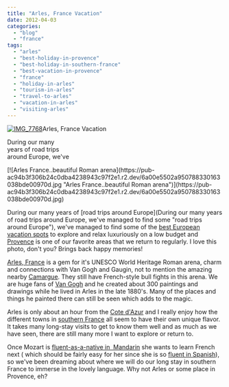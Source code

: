 ```yaml
---
title: "Arles, France Vacation"
date: 2012-04-03
categories: 
  - "blog"
  - "france"
tags: 
  - "arles"
  - "best-holiday-in-provence"
  - "best-holiday-in-southern-france"
  - "best-vacation-in-provence"
  - "france"
  - "holiday-in-arles"
  - "tourism-in-arles"
  - "travel-to-arles"
  - "vacation-in-arles"
  - "visiting-arles"
---
```


[![IMG_7768](https://pub-ac94b3f306b24c0dba4238943c97f2e1.r2.dev/6a00e5502a9507883301676480d712970b.jpg "IMG_7768")](https://pub-ac94b3f306b24c0dba4238943c97f2e1.r2.dev/6a00e5502a9507883301676480d712970b.jpg)Arles, France Vacation  
  
During our many  
years of road trips  
around Europe, we've

<!--more--> [![Arles France..beautiful Roman arena](https://pub-ac94b3f306b24c0dba4238943c97f2e1.r2.dev/6a00e5502a950788330163038bde00970d.jpg "Arles France..beautiful Roman arena")](https://pub-ac94b3f306b24c0dba4238943c97f2e1.r2.dev/6a00e5502a950788330163038bde00970d.jpg)  
  
  
During our many years of [road trips around Europe](During our many years of road trips around Europe, we've managed to find some  "road trips around Europe"), we've managed to find some of the [best European vacation spots](http://soultravelers3new.local/2012/02/5-best-european-family-vacations.html "Best European vacation spots") to explore and relax luxuriously on a low budget and [Provence](http://soultravelers3new.local/2010/11/family-travel-provence-france-narbonne.html "Provence travel") is one of our favorite areas that we return to regularly. I love this photo, don't you? Brings back happy memories!  
  
[Arles, France](http://soultravelers3new.local/2010/08/beautiful-photo-of-arles-france-.html "Arles, France") is a gem for it's UNESCO World Heritage Roman arena, charm and connections with Van Gogh and Gaugin, not to mention the amazing nearby [Camargue](http://soultravelers3new.local/2010/08/stunning-horses-in-the-camargue-france-family-travel-ideal-vacation-holiday-saintes-maries-de-la-mer.html "Camargue travel"). They still have French-style bull fights in this arena. We are huge fans of [Van Gogh](http://soultravelers3new.local/2006/09/van-gogh.html "Van Gogh") and he created about 300 paintings and drawings while he lived in Arles in the late 1880's. Many of the places and things he painted there can still be seen which adds to the magic.  
  
Arles is only about an hour from the [Cote d'Azur](http://soultravelers3new.local/2010/08/around-the-world-with-kids-extended-travel-long-term-travel-families-and-friends.html "cote d'azur") and I really enjoy how the different towns in [southern France](http://soultravelers3new.local/2010/08/beautiful-photo-of-southern-france-uzes-provence-near-pont-du-gard-photography-europe-window.html "southern france") all seem to have their own unique flavor. It takes many long-stay visits to get to know them well and as much as we have seen, there are still many more I want to explore or return to.  
  
Once Mozart is [fluent-as-a-native in  Mandarin](http://soultravelers3new.local/2012/02/mandarin-chinese-learning-at-home-and-abroad.html "fluent in mandarin") she wants to learn French next ( which should be fairly easy for her since she is so [fluent in Spanish](http://soultravelers3new.local/2010/07/schools-out-forever-expat-immersion-spanish-in-spain-digital-nomad-education-for-kids-who-travel.html "fluent in spanish via school in spain")), so we've been dreaming about where we will do our long stay in southern France to immerse in the lovely language. Why not Arles or some place in Provence, eh?

